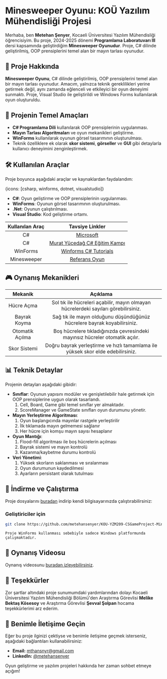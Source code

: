 # Minesweeper Oyunu: KOÜ Yazılım Mühendisliği Projesi

Merhaba, ben **Metehan Şenyer**, Kocaeli Üniversitesi Yazılım Mühendisliği öğrencisiyim. Bu proje, 2024-2025 dönemi **Programlama Laboratuvarı III** dersi kapsamında geliştirdiğim **Minesweeper Oyunudur**. Proje, C# dilinde geliştirilmiş, OOP prensiplerini temel alan bir mayın tarlası oyunudur.

## 🚀 Proje Hakkında

**Minesweeper Oyunu**, C# dilinde geliştirilmiş, OOP prensiplerini temel alan bir mayın tarlası oyunudur. Amacım, yalnızca teknik gereklilikleri yerine getirmek değil, aynı zamanda eğlenceli ve etkileyici bir oyun deneyimi sunmaktı. Proje, Visual Studio ile geliştirildi ve Windows Forms kullanılarak oyun oluşturuldu.

## 🎯 Projenin Temel Amaçları

- **C# Programlama Dili** kullanılarak OOP prensiplerinin uygulanması.
-  **Mayın Tarlası Algoritmaları** ve oyun mekanikleri geliştirme.
-  **WinForms** kullanılarak oyunun görsel tasarımının oluşturulması.
- Teknik özelliklere ek olarak **skor sistemi**, **görseller** ve **GUI** gibi detaylarla kullanıcı deneyimini zenginleştirmek.

## 🛠️ Kullanılan Araçlar

Proje boyunca aşağıdaki araçlar ve kaynaklardan faydalandım:

{icons: [csharp, winforms, dotnet, visualstudio]}

- **C#**: Oyun geliştirme ve OOP prensiplerinin uygulanması.
- **WinForms**: Oyunun görsel tasarımının oluşturulması.
- **.Net**: Oyunun çalıştırılması.
- **Visual Studio**: Kod geliştirme ortamı.

| Kullanılan Araç | Tavsiye Linkler |
|:---:|:---:|
| C# | [Microsoft](https://learn.microsoft.com/tr-tr/collections/yz26f8y64n7k07) |
| C# | [Murat Yücedağ C# Eğitim Kampı](https://youtube.com/playlist?list=PLKnjBHu2xXNPmFMvGKVHA_ijjrgUyNIXr&si=gL6c-oeP9LUJCN2u) |
| WinForms | [Winforms C# Tutorials](https://youtube.com/playlist?list=PLp_RsiLZjwQRqemuY82VEYvgyJ7uI04sm&si=xe6qiGXioaBvPOZn) |
| Minesweeper | [Referans Oyun](https://www.google.com/fbx?fbx=minesweeper) |

## 🎮 Oynanış Mekanikleri

| Mekanik           | Açıklama |
|:---:|:---:|
| Hücre Açma | Sol tık ile hücreleri açabilir, mayın olmayan hücrelerdeki sayıları görebilirsiniz. |
| Bayrak Koyma | Sağ tık ile mayın olduğunu düşündüğünüz hücrelere bayrak koyabilirsiniz. |
| Otomatik Açılma | Boş hücrelere tıkladığınızda çevresindeki mayınsız hücreler otomatik açılır. |
| Skor Sistemi | Doğru bayrak yerleştirme ve hızlı tamamlama ile yüksek skor elde edebilirsiniz. |

## 📊 Teknik Detaylar

Projenin detayları aşağıdaki gibidir:

- **Sınıflar**: Oyunun yapısını modüler ve genişletilebilir hale getirmek için OOP prensiplerine uygun olarak tasarlandı.
  1. Cell, Board, Game gibi temel sınıflar yer almaktadır.
  2. ScoreManager ve GameState sınıfları oyun durumunu yönetir.
- **Mayın Yerleştirme Algoritması**: 
  1. Oyun başlangıcında mayınlar rastgele yerleştirilir
  2. İlk tıklamada mayın gelmemesi sağlanır
  3. Her hücre için komşu mayın sayısı hesaplanır
- **Oyun Mantığı**:
  1. Flood-fill algoritması ile boş hücrelerin açılması
  2. Bayrak sistemi ve mayın kontrolü
  3. Kazanma/kaybetme durumu kontrolü
- **Veri Yönetimi**:
  1. Yüksek skorların saklanması ve sıralanması
  2. Oyun durumunun kaydedilmesi
  3. Ayarların persistant olarak tutulması

## 💾 İndirme ve Çalıştırma

Proje dosyalarını [buradan](https://github.com/metehansenyer/KOU-YZM209-CSGameProject-Minesweeper/archive/refs/heads/main.zip) indirip kendi bilgisayarınızda çalıştırabilirsiniz:

### Geliştiriciler için
```bash
git clone https://github.com/metehansenyer/KOU-YZM209-CSGameProject-Minesweeper.git
```

```IMPORTANT
Proje WinForms kullanması sebebiyle sadece Windows platformunda çalışmaktadır.
```

## 🎥 Oynanış Videosu

Oynanış videosunu [buradan izleyebilirsiniz](https://github.com/metehansenyer/KOU-YZM209-CSGameProject-Minesweeper?tab=readme-ov-file#oynan%C4%B1%C5%9F-videosu).

## 🤝 Teşekkürler

Zor şartlar altındaki proje sunumumdaki yardımlarından dolayı Kocaeli Üniversitesi Yazılım Mühendisliği Bölümü'den Araştırma Görevlisi **Melike Bektaş Kösesoy** ve Araştırma Görevlisi **Şevval Şolpan** hocama teşekkürlerimi arz ederim.

## 🌟 Benimle İletişime Geçin

Eğer bu proje ilginizi çektiyse ve benimle iletişime geçmek isterseniz, aşağıdaki bağlantıları kullanabilirsiniz:

- **Email:** [mthansnyr@gmail.com](mailto:mthansnyr@gmail.com)
- **LinkedIn:** [@metehansenyer](https://www.linkedin.com/in/metehansenyer/)

Oyun geliştirme ve yazılım projeleri hakkında her zaman sohbet etmeye açığım!